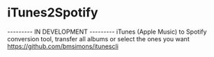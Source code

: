 # iTunes2Spotify 
--------- IN DEVELOPMENT --------- 
iTunes (Apple Music) to Spotify conversion tool, transfer all albums or select the ones you want
https://github.com/bmsimons/itunescli


